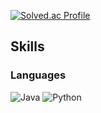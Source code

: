 
[![Solved.ac Profile](http://mazassumnida.wtf/api/v2/generate_badge?boj=refrain2k)](https://solved.ac/refrain2k/)


## Skills
### Languages
![Java](https://img.shields.io/badge/Java-007396.svg?&style=for-the-badge&logo=Java&logoColor=white)
![Python](https://img.shields.io/badge/Python-3776AB.svg?&style=for-the-badge&logo=Python&logoColor=white)
